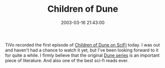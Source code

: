 ﻿---
layout: post
title: "Children of Dune"
comments: false
date: 2003-03-16 21:43:00
updated: 2004-05-05 14:45:00
categories:
 - Books, Music, TV and Movies
subtext-id: 53edeeb1-aba0-499b-a6ed-78f961236267
alias: /blog/Children-of-Dune.aspx
---


TiVo recorded the first episode of [Children of Dune on SciFi](http://www.scifi.com/dune/) today. I was out and haven't had a chance to watch it yet, but I've been looking forward to it for quite a while. I firmly believe that the original [Dune series](http://www.amazon.com/exec/obidos/ASIN/0441172717/peterprovosto-20) is an important piece of literature. And also one of the best sci-fi reads ever.
